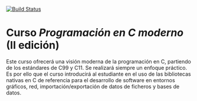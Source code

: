 [![Build Status](https://travis-ci.org/carrodher/cursoc-carlos.svg?branch=master)](https://travis-ci.org/carrodher/cursoc-carlos)
# Curso *Programación en C moderno* (II edición)
Este curso ofrecerá una visión moderna de la programación en C, partiendo de los estándares de C99 y C11. Se realizará siempre un enfoque práctico. Es por ello que el curso introducirá al estudiante en el uso de las bibliotecas nativas en C de referencia para el desarrollo de software en entornos gráficos, red, importación/exportación de datos de ficheros y bases de datos.
